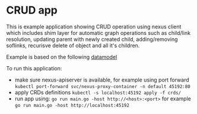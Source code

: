 # CRUD app
This is example application showing CRUD operation using nexus client which includes shim layer for
automatic graph operations such as child/link resolution, updating parent with newly created child, adding/removing
soflinks, recurisve delete of object and all it's children.

Example is based on the following [datamodel](https://gitlab.eng.vmware.com/nsx-allspark_users/nexus-sdk/datamodel-examples/-/tree/master/org-chart)

To run this application:
 - make sure nexus-apiserver is available, for example using port forward `kubectl port-forward svc/nexus-proxy-container -n default 45192:80`
 - apply CRDs definitions `kubectl -s localhost:45192 apply -f crds/`
 - run app using: `go run main.go -host http://<host>:<port>` for example `go run main.go -host http://localhost:45192`
